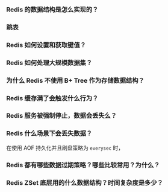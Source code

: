 ### Redis 的数据结构是怎么实现的？



### 跳表



### Redis 如何设置和获取键值？



### Redis 如何处理大规模数据集？



### 为什么 Redis 不使用 B+ Tree 作为存储数据结构？



### Redis 缓存满了会触发什么行为？



### Redis 服务被强制停止，数据会丢失么？



### Redis 什么场景下会丢失数据？

在使用 AOF 持久化并且刷盘策略为 `everysec` 时，



### Redis 都有哪些数据过期策略？哪些比较常用？为什么？



### Redis ZSet 底层用的什么数据结构？时间复杂度是多少？